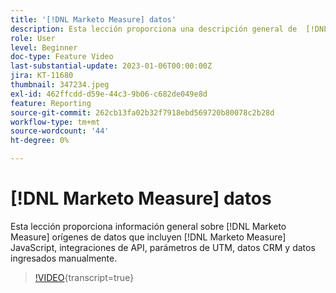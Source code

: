 ```yaml
---
title: '[!DNL Marketo Measure] datos'
description: Esta lección proporciona una descripción general de  [!DNL Marketo Measure] orígenes de datos que incluyen [!DNL Marketo Measure] JavaScript, integraciones de API, parámetros de UTM, datos CRM y datos ingresados manualmente.
role: User
level: Beginner
doc-type: Feature Video
last-substantial-update: 2023-01-06T00:00:00Z
jira: KT-11680
thumbnail: 347234.jpeg
exl-id: 462ffcdd-d59e-44c3-9b06-c682de049e8d
feature: Reporting
source-git-commit: 262cb13fa02b32f7918ebd569720b80078c2b28d
workflow-type: tm+mt
source-wordcount: '44'
ht-degree: 0%

---
```


# [!DNL Marketo Measure] datos

Esta lección proporciona información general sobre [!DNL Marketo Measure] orígenes de datos que incluyen [!DNL Marketo Measure] JavaScript, integraciones de API, parámetros de UTM, datos CRM y datos ingresados manualmente.

>[!VIDEO](https://video.tv.adobe.com/v/347234/?learn=on){transcript=true}
